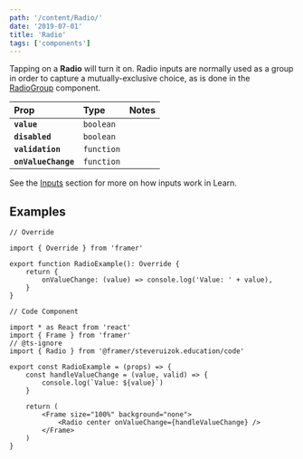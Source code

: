 ```yaml
---
path: '/content/Radio/'
date: '2019-07-01'
title: 'Radio'
tags: ['components']
---
```


Tapping on a **Radio** will turn it on. Radio inputs are normally used as a
group in order to capture a mutually-exclusive choice, as is done in the
[RadioGroup](https://framer-learn-docs.netlify.com/content/RadioGroup)
component.

| Prop                | Type       | Notes |
| :------------------ | :--------- | :---- |
| **`value`**         | `boolean`  |       |
| **`disabled`**      | `boolean`  |       |
| **`validation`**    | `function` |       |
| **`onValueChange`** | `function` |       |

See the [Inputs](Inputs) section for more on how inputs work in Learn.

## Examples

```tsx
// Override

import { Override } from 'framer'

export function RadioExample(): Override {
	return {
		onValueChange: (value) => console.log('Value: ' + value),
	}
}
```

```tsx
// Code Component

import * as React from 'react'
import { Frame } from 'framer'
// @ts-ignore
import { Radio } from '@framer/steveruizok.education/code'

export const RadioExample = (props) => {
	const handleValueChange = (value, valid) => {
		console.log(`Value: ${value}`)
	}

	return (
		<Frame size="100%" background="none">
			<Radio center onValueChange={handleValueChange} />
		</Frame>
	)
}
```
